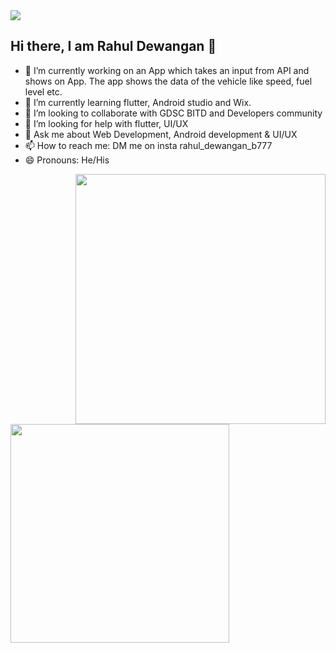 <img src="https://tataelxsi.com/storage/solutions/June2021/ppAarSfYIhNeLQsXeGcB.jpg">

## Hi there, I am Rahul Dewangan 👋

- 🔭 I’m currently working on an App which takes an input from API and shows on App. The app shows the data of the vehicle like speed, fuel level etc. 
- 🌱 I’m currently learning flutter, Android studio and Wix.
- 👯 I’m looking to collaborate with GDSC BITD and Developers community
- 🤔 I’m looking for help with flutter, UI/UX
- 💬 Ask me about Web Development, Android development & UI/UX
- 📫 How to reach me: DM me on insta rahul_dewangan_b777
- 😄 Pronouns: He/His


<img width="400px" align="right" src="https://cdn.dribbble.com/users/1162077/screenshots/3848914/media/320984a9ca58b3c73274c9259ecf6de8.gif">

<img width="350px" src="https://github-readme-stats.vercel.app/api?username=Rahul-Dewangan&&show_icons=true&title_color=007FF2&icon_color=007FF2&text_color=daf7dc&bg_color=000000">

